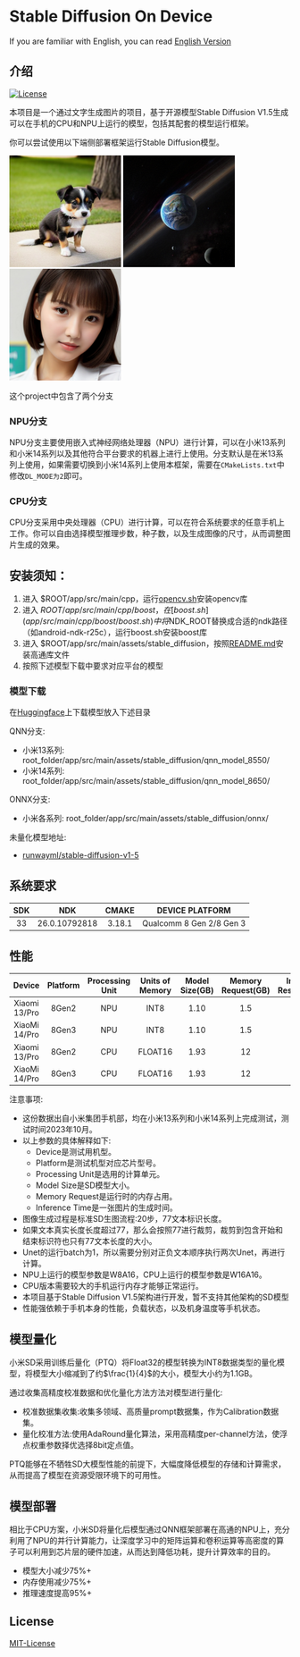 # Stable Diffusion On Device

If you are familiar with English, you can read [English Version](README_EN.md)

## 介绍
[![License](https://img.shields.io/badge/License-MIT%202.0-blue.svg)](LICENSE)

本项目是一个通过文字生成图片的项目，基于开源模型Stable Diffusion V1.5生成可以在手机的CPU和NPU上运行的模型，包括其配套的模型运行框架。

你可以尝试使用以下端侧部署框架运行Stable Diffusion模型。

<img src="assets/dog.jpg" alt="drawing" width="200"/> <img src="assets/universe.jpg" alt="drawing" width="200"/> <img src="assets/girl.jpg" alt="drawing" width="200"/>

这个project中包含了两个分支

### NPU分支
NPU分支主要使用嵌入式神经网络处理器（NPU）进行计算，可以在小米13系列和小米14系列以及其他符合平台要求的机器上进行上使用。分支默认是在米13系列上使用，如果需要切换到小米14系列上使用本框架，需要在`CMakeLists.txt`中修改`DL_MODE为2`即可。


### CPU分支
CPU分支采用中央处理器（CPU）进行计算，可以在符合系统要求的任意手机上工作。你可以自由选择模型推理步数，种子数，以及生成图像的尺寸，从而调整图片生成的效果。


## 安装须知：
1. 进入 $ROOT/app/src/main/cpp，运行[opencv.sh](app/src/main/cpp/opencv.sh)安装opencv库
2. 进入 $ROOT/app/src/main/cpp/boost，在[boost.sh](app/src/main/cpp/boost/boost.sh)中将$NDK_ROOT替换成合适的ndk路径（如android-ndk-r25c），运行boost.sh安装boost库
4. 进入 $ROOT/app/src/main/assets/stable_diffusion，按照[README.md](app/src/main/assets/stable_diffusion/README.md)安装高通库文件
3. 按照下述模型下载中要求对应平台的模型


### 模型下载
在[Huggingface](https://huggingface.co/billlight/XiaoMiStableDiffusionV1.0)上下载模型放入下述目录

QNN分支:
* 小米13系列: root_folder/app/src/main/assets/stable_diffusion/qnn_model_8550/
* 小米14系列: root_folder/app/src/main/assets/stable_diffusion/qnn_model_8650/

ONNX分支:
* 小米各系列: root_folder/app/src/main/assets/stable_diffusion/onnx/

未量化模型地址: 
* [runwayml/stable-diffusion-v1-5](https://huggingface.co/apple/coreml-stable-diffusion-v1-5)


## 系统要求

|SDK                 | NDK               | CMAKE             | DEVICE PLATFORM      |
|:------------------:|:-----------------:|:-----------------:|:--------------------:|
|33                  |26.0.10792818      | 3.18.1            |Qualcomm 8 Gen 2/8 Gen 3|


## 性能


|      Device        |    Platform       | Processing Unit   |  Units of Memory  | Model Size(GB)     | Memory Request(GB) | Image Resolution  |Inference Time(s)  |
|:------------------:|:-----------------:|:-----------------:|:-----------------:|:------------------:|:-----------------: |:-----------------:|:-----------------:|
|  Xiaomi 13/Pro     |  8Gen2            |  NPU              | INT8              | 1.10               | 1.5                | 512               | 9.4               |
|  XiaoMi 14/Pro     |  8Gen3            |  NPU              | INT8              | 1.10               | 1.5                | 512               | 4.6               |
|  Xiaomi 13/Pro     |  8Gen2            |  CPU              | FLOAT16           | 1.93               | 12                 | 256               | 134               |
|  XiaoMi 14/Pro     |  8Gen3            |  CPU              | FLOAT16           | 1.93               | 12                 | 256               | 103               |


注意事项:
* 这份数据出自小米集团手机部，均在小米13系列和小米14系列上完成测试，测试时间2023年10月。
* 以上参数的具体解释如下:
    * Device是测试用机型。
    * Platform是测试机型对应芯片型号。
    * Processing Unit是选用的计算单元。
    * Model Size是SD模型大小。
    * Memory Request是运行时的内存占用。
    * Inference Time是一张图片的生成时间。
* 图像生成过程是标准SD生图流程:20步，77文本标识长度。
* 如果文本真实长度长度超过77，那么会按照77进行裁剪，裁剪到包含开始和结束标识符也只有77文本长度的大小。
* Unet的运行batch为1，所以需要分别对正负文本顺序执行两次Unet，再进行计算。
* NPU上运行的模型参数是W8A16，CPU上运行的模型参数是W16A16。
* CPU版本需要较大的手机运行内存才能够正常运行。
* 本项目基于Stable Diffusion V1.5架构进行开发，暂不支持其他架构的SD模型
* 性能强依赖于手机本身的性能，负载状态，以及机身温度等手机状态。


## 模型量化


小米SD采用训练后量化（PTQ）将Float32的模型转换为INT8数据类型的量化模型，将模型大小缩减到了约$\frac{1}{4}$的大小，模型大小约为1.1GB。

通过收集高精度校准数据和优化量化方法方法对模型进行量化:
* 校准数据集收集:收集多领域、高质量prompt数据集，作为Calibration数据集。
* 量化校准方法:使用AdaRound量化算法，采用高精度per-channel方法，使浮点权重参数择优选择8bit定点值。

PTQ能够在不牺牲SD大模型性能的前提下，大幅度降低模型的存储和计算需求，从而提高了模型在资源受限环境下的可用性。



## 模型部署 

相比于CPU方案，小米SD将量化后模型通过QNN框架部署在高通的NPU上，充分利用了NPU的并行计算能力，让深度学习中的矩阵运算和卷积运算等高密度的算子可以利用到芯片层的硬件加速，从而达到降低功耗，提升计算效率的目的。

* 模型大小减少75%+
* 内存使用减少75%+
* 推理速度提高95%+


## License
[MIT-License](LICENSE.md)


